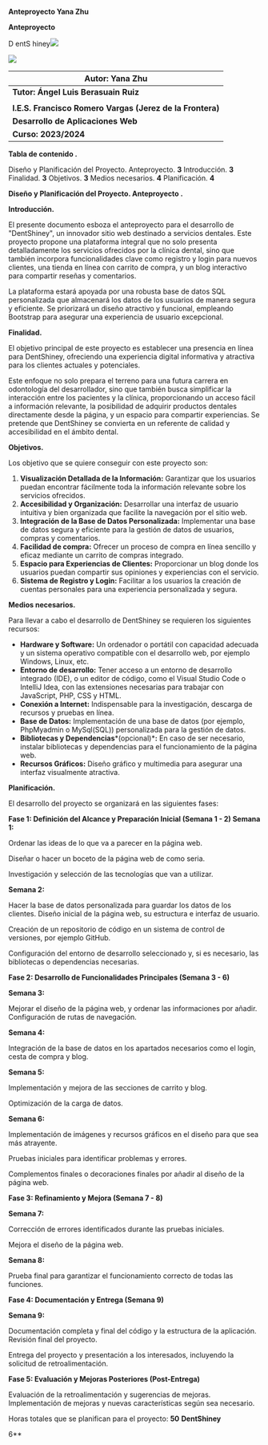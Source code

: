**Anteproyecto Yana Zhu**

**Anteproyecto**

D entS hiney![](Aspose.Words.f5fcaaef-5705-4f73-b0be-7a21bc94a571.001.png)

![](Aspose.Words.f5fcaaef-5705-4f73-b0be-7a21bc94a571.002.png)



|**Autor: Yana Zhu**|
| - |
|**Tutor: Ángel Luis Berasuain Ruiz**|
||
|**I.E.S. Francisco Romero Vargas (Jerez de la Frontera)**|
|**Desarrollo de Aplicaciones Web**|
|**Curso: 2023/2024**|

**Tabla de contenido .**

Diseño y Planificación del Proyecto. Anteproyecto. **3** Introducción. **3** Finalidad. **3** Objetivos. **3** Medios necesarios. **4** Planificación. **4**

**Diseño y Planificación del Proyecto. Anteproyecto .**

**Introducción.**

El presente documento esboza el anteproyecto para el desarrollo de "DentShiney", un innovador sitio web destinado a servicios dentales. Este proyecto propone una plataforma integral que no solo presenta detalladamente los servicios ofrecidos por la clínica dental, sino que también incorpora funcionalidades clave como registro y login para nuevos clientes, una tienda en línea con carrito de compra, y un blog interactivo para compartir reseñas y comentarios.

La plataforma estará apoyada por una robusta base de datos SQL personalizada que almacenará los datos de los usuarios de manera segura y eficiente. Se priorizará un diseño atractivo y funcional, empleando Bootstrap para asegurar una experiencia de usuario excepcional.

**Finalidad.**

El objetivo principal de este proyecto es establecer una presencia en línea para DentShiney, ofreciendo una experiencia digital informativa y atractiva para los clientes actuales y potenciales.

Este enfoque no solo prepara el terreno para una futura carrera en odontología del desarrollador, sino que también busca simplificar la interacción entre los pacientes y la clínica, proporcionando un acceso fácil a información relevante, la posibilidad de adquirir productos dentales directamente desde la página, y un espacio para compartir experiencias. Se pretende que DentShiney se convierta en un referente de calidad y accesibilidad en el ámbito dental.

**Objetivos.**

Los objetivo que se quiere conseguir con este proyecto son:

1. **Visualización Detallada de la Información:** Garantizar que los usuarios puedan encontrar fácilmente toda la información relevante sobre los servicios ofrecidos.
2. **Accesibilidad y Organización:** Desarrollar una interfaz de usuario intuitiva y bien organizada que facilite la navegación por el sitio web.
2. **Integración de la Base de Datos Personalizada:** Implementar una base de datos segura y eficiente para la gestión de datos de usuarios, compras y comentarios.
2. **Facilidad de compra:** Ofrecer un proceso de compra en línea sencillo y eficaz mediante un carrito de compras integrado.
2. **Espacio para Experiencias de Clientes:** Proporcionar un blog donde los usuarios puedan compartir sus opiniones y experiencias con el servicio.
2. **Sistema de Registro y Login:** Facilitar a los usuarios la creación de cuentas personales para una experiencia personalizada y segura.

**Medios necesarios.**

Para llevar a cabo el desarrollo de DentShiney se requieren los siguientes recursos:

- **Hardware y Software:** Un ordenador o portátil con capacidad adecuada y un sistema operativo compatible con el desarrollo web, por ejemplo Windows, Linux, etc.
- **Entorno de desarrollo:** Tener acceso a un entorno de desarrollo integrado (IDE), o un editor de código, como el Visual Studio Code o IntelliJ Idea, con las extensiones necesarias para trabajar con JavaScript, PHP, CSS y HTML.
- **Conexión a Internet:** Indispensable para la investigación, descarga de recursos y pruebas en línea.
- **Base de Datos:** Implementación de una base de datos (por ejemplo, PhpMyadmin o MySql(SQL)) personalizada para la gestión de datos.
- **Bibliotecas y Dependencias***(opcional)***:** En caso de ser necesario, instalar bibliotecas y dependencias para el funcionamiento de la página web.
- **Recursos Gráficos:** Diseño gráfico y multimedia para asegurar una interfaz visualmente atractiva.

**Planificación.**

El desarrollo del proyecto se organizará en las siguientes fases:

**Fase 1: Definición del Alcance y Preparación Inicial (Semana 1 - 2) Semana 1:**

Ordenar las ideas de lo que va a parecer en la página web.

Diseñar o hacer un boceto de la página web de como seria.

Investigación y selección de las tecnologías que van a utilizar.

**Semana 2:**

Hacer la base de datos personalizada para guardar los datos de los clientes. Diseño inicial de la página web, su estructura e interfaz de usuario.

Creación de un repositorio de código en un sistema de control de versiones, por ejemplo GitHub.

Configuración del entorno de desarrollo seleccionado y, si es necesario, las bibliotecas o dependencias necesarias.

**Fase 2: Desarrollo de Funcionalidades Principales (Semana 3 - 6)**

**Semana 3:**

Mejorar el diseño de la página web, y ordenar las informaciones por añadir. Configuración de rutas de navegación.

**Semana 4:**

Integración de la base de datos en los apartados necesarios como el login, cesta de compra y blog.

**Semana 5:**

Implementación y mejora de las secciones de carrito y blog.

Optimización de la carga de datos.

**Semana 6:**

Implementación de imágenes y recursos gráficos en el diseño para que sea más atrayente.

Pruebas iniciales para identificar problemas y errores.

Complementos finales o decoraciones finales por añadir al diseño de la página web.

**Fase 3: Refinamiento y Mejora (Semana 7 - 8)**

**Semana 7:**

Corrección de errores identificados durante las pruebas iniciales.

Mejora el diseño de la página web.

**Semana 8:**

Prueba final para garantizar el funcionamiento correcto de todas las funciones.

**Fase 4: Documentación y Entrega (Semana 9)**

**Semana 9:**

Documentación completa y final del código y la estructura de la aplicación. Revisión final del proyecto.

Entrega del proyecto y presentación a los interesados, incluyendo la solicitud de retroalimentación.

**Fase 5: Evaluación y Mejoras Posteriores (Post-Entrega)**

Evaluación de la retroalimentación y sugerencias de mejoras. Implementación de mejoras y nuevas características según sea necesario.

Horas totales que se planifican para el proyecto: **50**
**DentShiney**

6**
